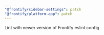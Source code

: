 ```yaml
---
"@frontify/sidebar-settings": patch
"@frontify/platform-app": patch
---
```


Lint with newer version of Frontify eslint config
